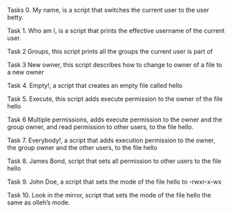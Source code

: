 Tasks 0. My name, is a script that switches the current user to the user betty.

Task 1. Who am I, is a script that prints the effective username of the current user.

Task 2 Groups, this script prints all the groups the current user is part of

Task 3 New owner, this script describes how to change to owner of a file to a new owner

Task 4. Empty!, a script that creates an empty file called hello

Task 5. Execute, this script adds execute permission to the owner of the file hello

Task 6 Multiple permissions, adds execute permission to the owner and the group owner, and read permission to other users, to the file hello.

Task 7. Everybody!, a script that adds execution permission to the owner, the group owner and the other users, to the file hello

Task 8. James Bond,  script that sets all permission to other users to the file hello

Task 9. John Doe, a script that sets the mode of the file hello to -rwxr-x-wx

Task 10. Look in the mirror, script that sets the mode of the file hello the same as olleh’s mode.
